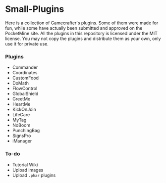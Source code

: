# Small-Plugins
Here is a collection of Gamecrafter's plugins. Some of them were made for fun, while some have actually been submitted and
approved on the PocketMine site. All the plugins in this repository is licensed under the MIT license. You may not copy the
plugins and distribute them as your own, only use it for private use.

### Plugins
* Commander
* Coordinates
* CustomFood
* DoMath
* FlowControl
* GlobalShield
* GreetMe
* HeartMe
* KickOnJoin
* LifeCare
* MyTag
* NoBoom
* PunchingBag
* SignsPro
* iManager

### To-do
* Tutorial Wiki
* Upload images
* Upload `.phar` plugins
